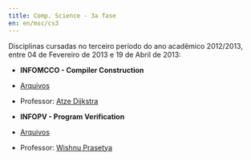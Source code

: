 ```yaml
---
title: Comp. Science - 3a fase
en: en/msc/cs3
---
```


Disciplinas cursadas no terceiro período do ano acadêmico 2012/2013, entre 04 de Fevereiro de 2013 e 19 de Abril de 2013:

  * **INFOMCCO - Compiler Construction**
  * [Arquivos](http://www.students.science.uu.nl/~3860418/uu/05_infomcco)
  * Professor: [Atze Dijkstra](http://www.linkedin.com/in/atzedijkstra)

  * **INFOPV - Program Verification**
  * [Arquivos](http://www.students.science.uu.nl/~3860418/uu/06_infopv/)
  * Professor: [Wishnu Prasetya](http://www.linkedin.com/pub/wishnu-prasetya/26/239/7b)

